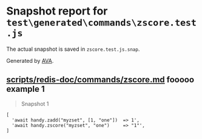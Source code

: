 # Snapshot report for `test\generated\commands\zscore.test.js`

The actual snapshot is saved in `zscore.test.js.snap`.

Generated by [AVA](https://ava.li).

## [scripts/redis-doc/commands/zscore.md](../../../../scripts/redis-doc/commands/zscore.md) fooooo example 1

> Snapshot 1

    [
      'await handy.zadd("myzset", [1, "one"])  => 1',
      'await handy.zscore("myzset", "one")     => "1"',
    ]

